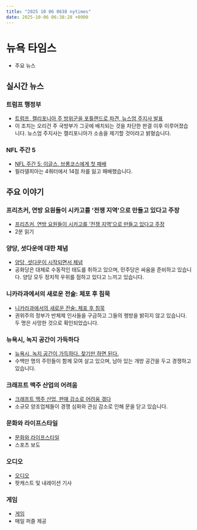 ```yaml
---
title: "2025 10 06 0638 nytimes"
date: 2025-10-06 06:38:28 +0900
---
```


# 뉴욕 타임스
- 주요 뉴스

## 실시간 뉴스

### 트럼프 행정부
- [트럼프, 캘리포니아 주 방위군을 포틀랜드로 파견, 뉴스엄 주지사 발표](https://www.nytimes.com/live/2025/10/05/us/trump-news)
- 이 조치는 오리건 주 국방부가 그곳에 배치되는 것을 차단한 판결 이후 이루어졌습니다. 뉴스엄 주지사는 캘리포니아가 소송을 제기할 것이라고 밝혔습니다.

### NFL 주간 5
- [NFL 주간 5: 이글스, 브롱코스에게 첫 패배](https://www.nytimes.com/athletic/live-blogs/nfl-week-5-live-updates-vikings-browns-london-game-score-inactives-predictions-odds-injuries/V39KKJY6b1q7/)
- 필라델피아는 4쿼터에서 14점 차를 잃고 패배했습니다.

## 주요 이야기

### 프리츠커, 연방 요원들이 시카고를 '전쟁 지역'으로 만들고 있다고 주장
- [프리츠커, 연방 요원들이 시카고를 '전쟁 지역'으로 만들고 있다고 주장](https://www.nytimes.com/2025/10/05/us/politics/pritzker-chicago-immigration.html)
- 2분 읽기

### 양당, 셧다운에 대한 체념
- [양당, 셧다운이 시작되면서 체념](https://www.nytimes.com/2025/10/05/us/politics/parties-deadlock-shutdown.html)
- 공화당은 대체로 수동적인 태도를 취하고 있으며, 민주당은 싸움을 준비하고 있습니다. 양당 모두 정치적 우위를 점하고 있다고 느끼고 있습니다.

### 니카라과에서의 새로운 전술: 체포 후 침묵
- [니카라과에서의 새로운 전술: 체포 후 침묵](https://www.nytimes.com/2025/10/05/us/nicaragua-people-disappearing.html)
- 권위주의 정부가 반체제 인사들을 구금하고 그들의 행방을 밝히지 않고 있습니다. 두 명은 사망한 것으로 확인되었습니다.

### 뉴욕시, 녹지 공간이 가득하다
- [뉴욕시, 녹지 공간이 가득하다. 찾기만 하면 된다.](https://www.nytimes.com/2025/10/05/nyregion/new-york-city-green-space.html)
- 수백만 명의 주민들이 함께 모여 살고 있으며, 남아 있는 개방 공간을 두고 경쟁하고 있습니다.

### 크래프트 맥주 산업의 어려움
- [크래프트 맥주 산업, 판매 감소로 어려움 겪다](https://www.nytimes.com/2025/10/05/business/craft-breweries-close-sales-decline.html)
- 소규모 양조업체들이 경쟁 심화와 관심 감소로 인해 문을 닫고 있습니다.

### 문화와 라이프스타일
- [문화와 라이프스타일](https://www.nytimes.com/athletic/)
- 스포츠 보도

### 오디오
- [오디오](https://www.nytimes.com/spotlight/podcasts)
- 팟캐스트 및 내레이션 기사

### 게임
- [게임](https://www.nytimes.com/games/wordle/index.html)
- 매일 퍼즐 제공